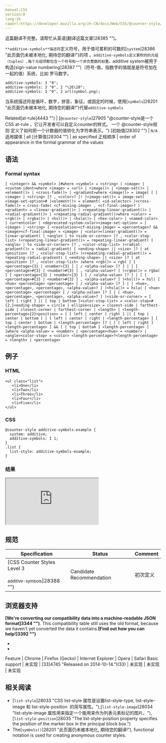 ```yaml
---
manual:CSS
version:0
lang:zh
rawUrl:https://developer.mozilla.org/zh-CN/docs/Web/CSS/@counter-style/additive-symbols
---
```




这篇翻译不完整。请帮忙从英语[翻译这篇文章]28385 "")。






`**additive-symbols**描述符`定义符号，用于值可累积的可数的[`system`]28386 "此页面仍未被本地化, 期待您的翻译!")的项 。`additive-symbols定义累积的的元组（tuples）,每个元组项都包含一个符号和一个非负整数的权重。`additive system被用于构造[sign-value numbering]28387 "")（符号-值，指数字的值就是是符号加在一起的值）系统，比如 罗马数字。


```
additive-symbols: 3 "0";
additive-symbols: 3 "0", 2 "\2E\20";
additive-symbols: 3 "0", 2 url(symbol.png);
```






当系统描述符是循环，数字，拼音，象征，或固定的时候，使用[`symbols`]28201 "此页面仍未被本地化, 期待您的翻译!")代替`additive-symbols`


Related[at-rule]4443 "") | [`@counter-style`]27905 "@counter-style是一个 CSS at-rule ，它让开发者可以自定义counter的样式。 一个 @counter-style规则 定义了如何把一个计数器的值转化为字符串表示。") 
[初始值]28302 "") | `N/A` 
适用媒体 | all 
[计算值]28304 "") | as specified 
正规顺序 | order of appearance in the formal grammar of the values 


## 语法<a name="语法"></a>

### Formal syntax<a name="Formal_syntax"></a>

```
[ <integer> && <symbol> ]#where <symbol> = <string> | <image> | <custom-ident>where <image> = <url> | <image()> | <image-set()> | <element()> | <cross-fade()> | <gradient>where <image()> = image( [ [ <image> | <string> ]? , <color>? ]! )<image-set()> = image-set( <image-set-option># )<element()> = element( <id-selector> )<cross-fade()> = cross-fade( <cf-mixing-image> , <cf-final-image>? )<gradient> = <linear-gradient()> | <repeating-linear-gradient()> | <radial-gradient()> | <repeating-radial-gradient()>where <color> = <rgb()> | <rgba()> | <hsl()> | <hsla()> | <hex-color> | <named-color> | currentcolor | <deprecated-system-color><image-set-option> = [ <image> | <string> ] <resolution><cf-mixing-image> = <percentage>? && <image><cf-final-image> = <image> | <color><linear-gradient()> = linear-gradient( [ <angle> | to <side-or-corner> ]? , <color-stop-list> )<repeating-linear-gradient()> = repeating-linear-gradient( [ <angle> | to <side-or-corner> ]? , <color-stop-list> )<radial-gradient()> = radial-gradient( [ <ending-shape> || <size> ]? [ at <position> ]? , <color-stop-list> )<repeating-radial-gradient()> = repeating-radial-gradient( [ <ending-shape> || <size> ]? [ at <position> ]? , <color-stop-list> )where <rgb()> = rgb( [ [ <percentage>{3} | <number>{3} ] [ / <alpha-value> ]? ] | [ [ <percentage>#{3} | <number>#{3} ] , <alpha-value>? ] )<rgba()> = rgba( [ [ <percentage>{3} | <number>{3} ] [ / <alpha-value> ]? ] | [ [ <percentage>#{3} | <number>#{3} ] , <alpha-value>? ] )<hsl()> = hsl( [ <hue> <percentage> <percentage> [ / <alpha-value> ]? ] | [ <hue>, <percentage>, <percentage>, <alpha-value>? ] )<hsla()> = hsla( [ <hue> <percentage> <percentage> [ / <alpha-value> ]? ] | [ <hue>, <percentage>, <percentage>, <alpha-value>? ] )<side-or-corner> = [ left | right ] || [ top | bottom ]<color-stop-list> = <color-stop>#{2,}<ending-shape> = circle | ellipse<size> = closest-side | farthest-side | closest-corner | farthest-corner | <length> | <length-percentage>{2}<position> = [ [ left | center | right ] || [ top | center | bottom ] | [ left | center | right | <length-percentage> ] [ top | center | bottom | <length-percentage> ]? | [ [ left | right ] <length-percentage> ] && [ [ top | bottom ] <length-percentage> ] ]where <alpha-value> = <number> | <percentage><hue> = <number> | <angle><color-stop> = <color> <length-percentage>?<length-percentage> = <length> | <percentage>
```

## 例子<a name="Example"></a>

### HTML<a name="HTML"></a>

```
<ul class="list">
   <li>One</li>
   <li>Two</li>
   <li>Three</li>
   <li>Four</li>
   <li>Five</li>
</ul>
```

### CSS<a name="CSS"></a>

```
@counter-style additive-symbols-example {
  system: additive;
  additive-symbols: I 1;
}
.list {
  list-style: additive-symbols-example;
}
```

### 结果<a name="结果"></a>


<iframe src='https://mdn.mozillademos.org/zh-CN/docs/Web/CSS/@counter-style/additive-symbols$samples/Example?revision=1283113' width='null' height='null'></iframe>



## 规范<a name="Specifications"></a>

Specification | Status | Comment 
 ---  |  ---  |  ---  | 
[CSS Counter Styles Level 3<br></br><small>additive-symbols</small>]28388 "") | Candidate Recommendation | 初次定义 


## 浏览器支持<a name="浏览器支持"></a>


**[We&#39;re converting our compatibility data into a machine-readable JSON format]3344 "")**. This compatibility table still uses the old format, because we haven&#39;t yet converted the data it contains.**[Find out how you can help!]3392 "")**


* 
* 

Feature | Chrome | Firefox (Gecko) | Internet Explorer | Opera | Safari 
Basic support | 未实现 | [33]4745 "Released on 2014-10-14.")(33) | 未实现 | 未实现 | 未实现 




## 相关阅读<a name="相关阅读"></a>

* [`list-style`]28033 "CSS list-style 属性是设置list-style-type, list-style-image 和 list-style-position  的简写属性。"),[`list-style-image`]28034 "list-style-image 属性用来指定一个能用来作为列表元素标记的图片。"),[`list-style-position`]28035 "The list-style-position property specifies the position of the marker box in the principal block box.")
* The[`symbols()`]28201 "此页面仍未被本地化, 期待您的翻译!"), functional notation is used for creating anonymous counter styles.




